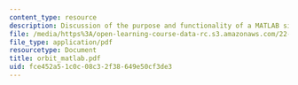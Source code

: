 ```yaml
---
content_type: resource
description: Discussion of the purpose and functionality of a MATLAB simulation.
file: /media/https%3A/open-learning-course-data-rc.s3.amazonaws.com/22-611j-introduction-to-plasma-physics-i-fall-2003/fce452a51c0c08c32f38649e50cf3de3_orbit_matlab.pdf
file_type: application/pdf
resourcetype: Document
title: orbit_matlab.pdf
uid: fce452a5-1c0c-08c3-2f38-649e50cf3de3
---
```

